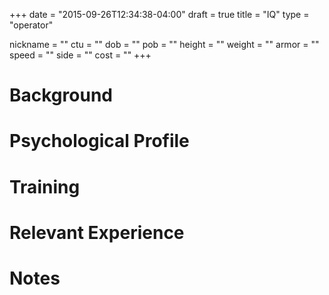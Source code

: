 +++
date = "2015-09-26T12:34:38-04:00"
draft = true
title = "IQ"
type = "operator"

nickname = ""
ctu = ""
dob = ""
pob = ""
height = ""
weight = ""
armor = ""
speed = ""
side = ""
cost = ""
+++

# Background

# Psychological Profile

# Training

# Relevant Experience

# Notes
